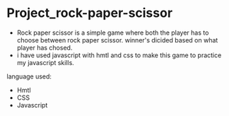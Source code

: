 # Project_rock-paper-scissor

* Rock paper scissor is a simple game where both the player has to choose between rock paper scissor. winner's dicided based on what player has chosed.
* i have used javascript with hmtl and css to make this game to practice my javascript skills.



language used:
* Hmtl
* CSS
* Javascript
